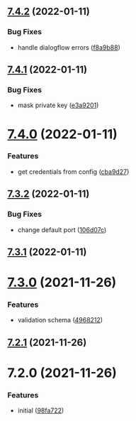 ## [7.4.2](https://github.com/softwaregroup-bg/ut-port-listen/compare/v7.4.1...v7.4.2) (2022-01-11)


### Bug Fixes

* handle dialogflow errors ([f8a9b88](https://github.com/softwaregroup-bg/ut-port-listen/commit/f8a9b8865f30e8f0a4264972773a8312b7e6e9e9))



## [7.4.1](https://github.com/softwaregroup-bg/ut-port-listen/compare/v7.4.0...v7.4.1) (2022-01-11)


### Bug Fixes

* mask private key ([e3a9201](https://github.com/softwaregroup-bg/ut-port-listen/commit/e3a92018470a715172df87a6951849b4e8b77274))



# [7.4.0](https://github.com/softwaregroup-bg/ut-port-listen/compare/v7.3.2...v7.4.0) (2022-01-11)


### Features

* get credentials from config ([cba9d27](https://github.com/softwaregroup-bg/ut-port-listen/commit/cba9d27335d261c244078dd26eb38d5a7579d2d4))



## [7.3.2](https://github.com/softwaregroup-bg/ut-port-listen/compare/v7.3.1...v7.3.2) (2022-01-11)


### Bug Fixes

* change default port ([106d07c](https://github.com/softwaregroup-bg/ut-port-listen/commit/106d07cc4a7c9e2d19aaa4fd34fcf840c55cdb11))



## [7.3.1](https://github.com/softwaregroup-bg/ut-port-listen/compare/v7.3.0...v7.3.1) (2022-01-11)



# [7.3.0](https://github.com/softwaregroup-bg/ut-port-listen/compare/v7.2.1...v7.3.0) (2021-11-26)


### Features

* validation schema ([4968212](https://github.com/softwaregroup-bg/ut-port-listen/commit/4968212b5e4b9b2e0b9ee171b0de4990b5f2efae))



## [7.2.1](https://github.com/softwaregroup-bg/ut-port-listen/compare/v7.2.0...v7.2.1) (2021-11-26)



# 7.2.0 (2021-11-26)


### Features

* initial ([98fa722](https://github.com/softwaregroup-bg/ut-port-listen/commit/98fa722d09acae4b8d414a84aae787738dd0b3b3))



